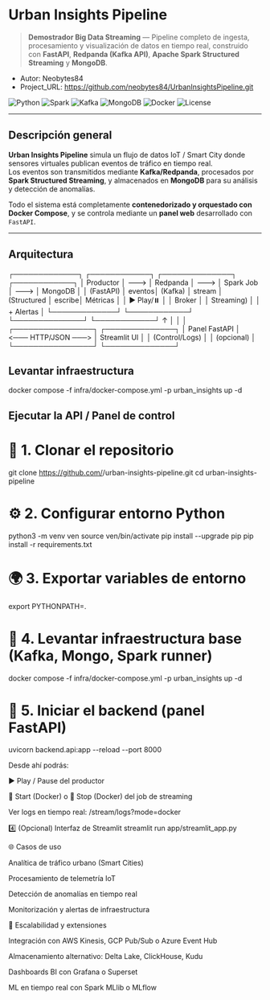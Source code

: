 #  Urban Insights Pipeline

> **Demostrador Big Data Streaming** — Pipeline completo de ingesta, procesamiento y visualización de datos en tiempo real, construido con **FastAPI**, **Redpanda (Kafka API)**, **Apache Spark Structured Streaming** y **MongoDB**.

* Autor: Neobytes84
* Project_URL: https://github.com/neobytes84/UrbanInsightsPipeline.git

  
![Python](https://img.shields.io/badge/Python-3.11-blue)
![Spark](https://img.shields.io/badge/Apache_Spark-3.5-orange)
![Kafka](https://img.shields.io/badge/Redpanda-Kafka_API-red)
![MongoDB](https://img.shields.io/badge/MongoDB-6.0-green)
![Docker](https://img.shields.io/badge/Docker-Compose-informational)
![License](https://img.shields.io/badge/License-MIT-lightgrey)

---

##  Descripción general

**Urban Insights Pipeline** simula un flujo de datos IoT / Smart City donde sensores virtuales publican eventos de tráfico en tiempo real.  
Los eventos son transmitidos mediante **Kafka/Redpanda**, procesados por **Spark Structured Streaming**, y almacenados en **MongoDB** para su análisis y detección de anomalías.

Todo el sistema está completamente **contenedorizado y orquestado con Docker Compose**, y se controla mediante un **panel web** desarrollado con `FastAPI`.

---

##  Arquitectura
┌─────────────┐ ┌────────────┐ ┌──────────────┐ ┌────────────┐
│ Productor │ ---> │ Redpanda │ ---> │ Spark Job │ ---> │ MongoDB │
│ (FastAPI) │ eventos│ (Kafka) │ stream │ (Structured │ escribe│ Métricas │
│ ▶ Play/⏸️ │ │ Broker │ │ Streaming) │ │ + Alertas │
└─────────────┘ └────────────┘ └──────────────┘ └────────────┘
↑ │
│ │
┌────────────────┐ ┌──────────────┐
│ Panel FastAPI │ <─── HTTP/JSON ───> │ Streamlit UI │
│ (Control/Logs) │ │ (opcional) │
└────────────────┘ └──────────────┘

## Levantar infraestructura
docker compose -f infra/docker-compose.yml -p urban_insights up -d

## Ejecutar la API / Panel de control

# 🧱 1. Clonar el repositorio
git clone https://github.com/<tuusuario>/urban-insights-pipeline.git
cd urban-insights-pipeline

# ⚙️ 2. Configurar entorno Python
python3 -m venv ven
source ven/bin/activate
pip install --upgrade pip
pip install -r requirements.txt

# 🌍 3. Exportar variables de entorno
export PYTHONPATH=.

# 🐋 4. Levantar infraestructura base (Kafka, Mongo, Spark runner)
docker compose -f infra/docker-compose.yml -p urban_insights up -d

# 🧩 5. Iniciar el backend (panel FastAPI)
uvicorn backend.api:app --reload --port 8000

Desde ahí podrás:

▶️ Play / Pause del productor

🚀 Start (Docker) o 🛑 Stop (Docker) del job de streaming

Ver logs en tiempo real: /stream/logs?mode=docker

4️⃣ (Opcional) Interfaz de Streamlit
streamlit run app/streamlit_app.py

🌐 Casos de uso

Analítica de tráfico urbano (Smart Cities)

Procesamiento de telemetría IoT

Detección de anomalías en tiempo real

Monitorización y alertas de infraestructura

🧱 Escalabilidad y extensiones

Integración con AWS Kinesis, GCP Pub/Sub o Azure Event Hub

Almacenamiento alternativo: Delta Lake, ClickHouse, Kudu

Dashboards BI con Grafana o Superset

ML en tiempo real con Spark MLlib o MLflow





